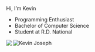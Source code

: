 Hi, I’m Kevin
- Programming Enthusiast
- Bachelor of Computer Science
- Student at R.D. National

<img src="https://github-readme-stats.vercel.app/api?username=kevinjosephh&theme=algolia&show_icons=true&count_private=true&include_all_commits=true&hide=stars" alt="Kevin Joseph" />
<img align="left" src="https://github-readme-stats.vercel.app/api/top-langs/?username=kevinjosephh&layout=compact&theme=algolia" />

<!---
kevinjosephh/kevinjosephh is a ✨ special ✨ repository because its `README.md` (this file) appears on your GitHub profile.
You can click the Preview link to take a look at your changes.
--->
